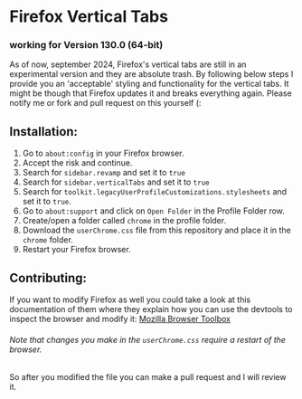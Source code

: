 <h1>Firefox Vertical Tabs</h1>
<h3>working for Version 130.0 (64-bit)</h3>
<p>
As of now, september 2024, Firefox's vertical tabs are still in an 
experimental version and they are absolute trash. By following below steps 
I provide you an 'acceptable' styling and functionality for the vertical tabs.
It might be though that Firefox updates it and breaks everything again. 
Please notify me or fork and pull request on this yourself (:
</p>
<h2>Installation:</h2>
<ol>
  <li>Go to <code>about:config</code> in your Firefox browser.</li>
  <li>Accept the risk and continue.</li>
  <li>Search for <code>sidebar.revamp</code> and set it to <code>true</code></li>
  <li>Search for <code>sidebar.verticalTabs</code> and set it to <code>true</code></li>
  <li>Search for <code>toolkit.legacyUserProfileCustomizations.stylesheets</code> and set it to <code>true</code>.</li>
  <li>Go to <code>about:support</code> and click on <code>Open Folder</code> in the Profile Folder row.</li>
  <li>Create/open a folder called <code>chrome</code> in the profile folder.</li>
  <li>Download the <code>userChrome.css</code> file from this repository and place it in the <code>chrome</code> folder.</li>
  <li>Restart your Firefox browser.</li>
</ol>
<h2>Contributing:</h2>
<p>
If you want to modify Firefox as well you could take a look at 
this documentation of them where they explain how you can use the
devtools to inspect the browser and modify it:
<a href="https://firefox-source-docs.mozilla.org/devtools-user/browser_toolbox/index.html">Mozilla Browser Toolbox</a>
</p>
<h6><i>Note that changes you make in the <code>userChrome.css</code> require a restart of the browser.</i></h6>
So after you modified the file you can make a pull request and I will review it.

